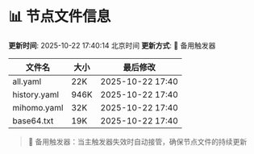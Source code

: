 # 📊 节点文件信息

**更新时间**: 2025-10-22 17:40:14 北京时间
**更新方式**: 🔄 备用触发器

| 文件名 | 大小 | 最后修改 |
|--------|------|----------|
| all.yaml | 22K | 2025-10-22 17:40 |
| history.yaml | 946K | 2025-10-22 17:40 |
| mihomo.yaml | 32K | 2025-10-22 17:40 |
| base64.txt | 19K | 2025-10-22 17:40 |

> 🔄 备用触发器：当主触发器失效时自动接管，确保节点文件的持续更新
